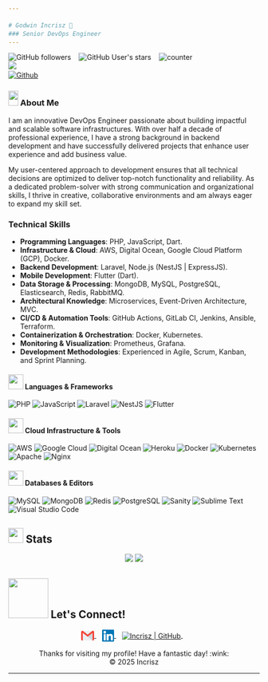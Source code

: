 ```yaml
---

# Godwin Incrisz 👋  
### Senior DevOps Engineer
---
```

<img alt="GitHub followers" src="https://img.shields.io/github/followers/incrisz?style=social"> &nbsp;&nbsp; <img alt="GitHub User's stars" src="https://img.shields.io/github/stars/incrisz?style=social"> &nbsp;&nbsp; ![counter](https://en45p9rvivielwz.m.pipedream.net)  
![](https://visitor-badge.laobi.icu/badge?page_id=Incrisz.Incrisz)  
[![Github](https://img.shields.io/github/followers/incrisz?label=Follow&style=social)](https://github.com/Incrisz)

### <img src="https://raw.githubusercontent.com/nixin72/nixin72/master/wave.gif" height="30px" width="20px"></img> About Me
I am an innovative DevOps Engineer passionate about building impactful and scalable software infrastructures. With over half a decade of professional experience, I have a strong background in backend development and have successfully delivered projects that enhance user experience and add business value.

My user-centered approach to development ensures that all technical decisions are optimized to deliver top-notch functionality and reliability. As a dedicated problem-solver with strong communication and organizational skills, I thrive in creative, collaborative environments and am always eager to expand my skill set.

### Technical Skills
- **Programming Languages**: PHP, JavaScript, Dart.
- **Infrastructure & Cloud**: AWS, Digital Ocean, Google Cloud Platform (GCP), Docker.
- **Backend Development**: Laravel, Node.js (NestJS | ExpressJS).
- **Mobile Development**: Flutter (Dart).
- **Data Storage & Processing**: MongoDB, MySQL, PostgreSQL, Elasticsearch, Redis, RabbitMQ.
- **Architectural Knowledge**: Microservices, Event-Driven Architecture, MVC.
- **CI/CD & Automation Tools**: GitHub Actions, GitLab CI, Jenkins, Ansible, Terraform.
- **Containerization & Orchestration**: Docker, Kubernetes.
- **Monitoring & Visualization**: Prometheus, Grafana.
- **Development Methodologies**: Experienced in Agile, Scrum, Kanban, and Sprint Planning.

#### <img src="https://media2.giphy.com/media/QssGEmpkyEOhBCb7e1/giphy.gif?cid=ecf05e47a0n3gi1bfqntqmob8g9aid1oyj2wr3ds3mg700bl&rid=giphy.gif" height="30px" width="30px"> Languages & Frameworks
![PHP](https://img.shields.io/badge/php-%23777BB4.svg?style=for-the-badge&logo=php&logoColor=white)
![JavaScript](https://img.shields.io/badge/javascript-%23323330.svg?style=for-the-badge&logo=javascript&logoColor=%23F7DF1E)
![Laravel](https://img.shields.io/badge/laravel-%23FF2D20.svg?style=for-the-badge&logo=laravel&logoColor=white)
![NestJS](https://img.shields.io/badge/nestjs-%23E0234E.svg?style=for-the-badge&logo=nestjs&logoColor=white)
![Flutter](https://img.shields.io/badge/flutter-%2300ADD8.svg?style=for-the-badge&logo=flutter&logoColor=white)

#### <img src="https://media2.giphy.com/media/QssGEmpkyEOhBCb7e1/giphy.gif?cid=ecf05e47a0n3gi1bfqntqmob8g9aid1oyj2wr3ds3mg700bl&rid=giphy.gif" height="30px" width="30px"> Cloud Infrastructure & Tools
![AWS](https://img.shields.io/badge/AWS-%23FF9900.svg?style=for-the-badge&logo=amazon-aws&logoColor=white)
![Google Cloud](https://img.shields.io/badge/GoogleCloud-%234285F4.svg?style=for-the-badge&logo=google-cloud&logoColor=white)
![Digital Ocean](https://img.shields.io/badge/DigitalOcean-%230167ff.svg?style=for-the-badge&logo=digital-ocean&logoColor=white)
![Heroku](https://img.shields.io/badge/heroku-%23430098.svg?style=for-the-badge&logo=heroku&logoColor=white)
![Docker](https://img.shields.io/badge/docker-%230db7ed.svg?style=for-the-badge&logo=docker&logoColor=white)
![Kubernetes](https://img.shields.io/badge/kubernetes-%23326ce5.svg?style=for-the-badge&logo=kubernetes&logoColor=white)
![Apache](https://img.shields.io/badge/apache-%23D42029.svg?style=for-the-badge&logo=apache&logoColor=white)
![Nginx](https://img.shields.io/badge/nginx-%23009639.svg?style=for-the-badge&logo=nginx&logoColor=white)

#### <img src="https://media2.giphy.com/media/QssGEmpkyEOhBCb7e1/giphy.gif?cid=ecf05e47a0n3gi1bfqntqmob8g9aid1oyj2wr3ds3mg700bl&rid=giphy.gif" height="30px" width="30px"> Databases & Editors
![MySQL](https://img.shields.io/badge/mysql-%2300f.svg?style=for-the-badge&logo=mysql&logoColor=white)
![MongoDB](https://img.shields.io/badge/MongoDB-%234ea94b.svg?style=for-the-badge&logo=mongodb&logoColor=white)
![Redis](https://img.shields.io/badge/redis-%23DD0031.svg?style=for-the-badge&logo=redis&logoColor=white)
![PostgreSQL](https://img.shields.io/badge/postgres-%23316192.svg?style=for-the-badge&logo=postgresql&logoColor=white)
![Sanity](https://img.shields.io/badge/Sanity-0f0f0f?&style=for-the-badge&logo=sanity&logoColor=white)
![Sublime Text](https://img.shields.io/badge/sublime_text-%23575757.svg?style=for-the-badge&logo=sublime-text&logoColor=important)
![Visual Studio Code](https://img.shields.io/badge/Visual%20Studio%20Code-0078d7.svg?style=for-the-badge&logo=visual-studio-code&logoColor=white)

## <img src="https://media0.giphy.com/media/cNZqrH5IzOG0xrlWks/giphy.gif?cid=ecf05e47map255q427en9uprqc1sb0unjq5k4fnqg5pmhhs4&rid=giphy.gif&ct=s" height="30px" width="30px"> Stats

<div align="center">
  <img src="https://github-readme-streak-stats.herokuapp.com/?user=incrisz&theme=algolia&background=0d1117&hide_border=true" />
  <img src="https://activity-graph.herokuapp.com/graph?username=incrisz&theme=react-dark"/>
</div>

## <img src='https://raw.githubusercontent.com/ShahriarShafin/ShahriarShafin/main/Assets/handshake.gif' height="80px" width="80px"> Let's Connect!

<p align="center">
  <a href="mailto:godwinincrisz@gmail.com" >
    <img align="center" alt="Incrisz | Gmail" width="26px" src="https://github.com/SatYu26/SatYu26/blob/master/Assets/Gmail.svg" />
  </a> &nbsp;&nbsp;
  
  <a href="https://www.linkedin.com/in/godwin-incrisz-506473214/" target="_blank">
    <img align="center" alt="Incrisz | Linkedin" width="24px" src="https://github.com/SatYu26/SatYu26/blob/master/Assets/Linkedin.svg" />
  </a> &nbsp;&nbsp;
  
  <a href="https://github.com/Incrisz" target="_blank">
    <img align="center" alt="Incrisz | GitHub" width="26px" src="https://upload.wikimedia.org/wikipedia/commons/thumb/a/ae/Github-desktop-logo-symbol.svg/1024px-Github-desktop-logo-symbol.svg.png" />
  </a> &nbsp;&nbsp;
</p>

<div align="center">
  Thanks for visiting my profile! Have a fantastic day! :wink: <br/>
  &copy; 2025 Incrisz
</div>

--- 
